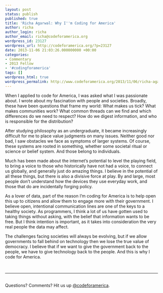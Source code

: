 ```yaml
---
layout: post
status: publish
published: true
title: 'Richa Agarwal: Why I''m Coding for America'
author: richa
author_login: richa
author_email: richa@codeforamerica.org
wordpress_id: 23127
wordpress_url: http://codeforamerica.org/?p=23127
date: 2013-11-06 21:03:26.000000000 +00:00
categories:
- Commentary
- 2013 Fellow
- '#codingforamerica'
tags: []
wordpress_html: true
wordpress_permalink: http://www.codeforamerica.org/2013/11/06/richa-agarwal-why-im-coding-for-america/
---
```


<p dir="ltr">When I applied to code for America, I was asked what I was passionate about. I wrote about my fascination with people and societies. Broadly, these have been questions that frame my world: What makes us tick? What makes communities work? What common threads can we find and which differences do we need to respect? How do we digest information, and who is responsible for the distribution?</p>
<p dir="ltr">After studying philosophy as an undergraduate, it became increasingly difficult for me to place value judgments on many issues. Neither good nor bad, I saw obstacles we face as symptoms of larger systems. Of course, these systems are rooted in something, whether some societal ritual or science or belief system. And those belong to individuals.</p>
<p dir="ltr">Much has been made about the internet’s potential to level the playing field, to bring a voice to those who historically have not had a voice, to connect us globally, and generally just do amazing things. I believe in the potential of all these things, but there is also a divisive force at play. By and large, most people don’t understand how the devices they use everyday work, and those that do are incidentally forging policy.</p>
<p dir="ltr">As a lover of data, part of the reason I’m coding for America is to help open this up to citizens and allow them to engage more with their government. I believe open, intentional communication lines are one of the keys to a healthy society. As programmers, I think a lot of us have gotten used to taking things without asking, with the belief that information wants to be free. But I think intention is important, as it takes into consideration the very real people the data may affect.</p>
<p dir="ltr">The challenges facing societies will always be evolving, but if we allow governments to fall behind on technology then we lose the true value of democracy. I believe that if we want to give the government back to the people, we have to give technology back to the people. And this is why I code for America.</p>
<p> </p>
<hr/>
 <br/>
Questions? Comments? Hit us up <a href="http://twitter.com/codeforamerica" target="_blank">@codeforamerica</a>.